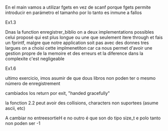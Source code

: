 En el main vamos a utilizar fgets en vez de scanf porque fgets permite introducir en parámetro el tamanho por lo tanto es inmune a fallos

Ex1.3

Dnas la function enregistrer_biblio on a deux implementations possibles celui proposé qui est plus longue ou une que seulement itere through et fais un fprintf, malgre que notre application soit pas avec des donnes tres largues on a choisi cette implmenetiton car ca nous permet d'avoir une gestion propre de la memoire et des erreurs et la diference dans la complexite c'est negligeable


Ex1.6 

ultimo exercicio, imos asumir de que dous libros non poden ter o mesmo número de enregistrement



cambiados los return por exit, "handed gracefully"


la fonction 2.2 peut avoir des collisions, characters non suportees (asume ascii, etc)

A cambiar no entreesortieH e no outro é que son do tipo size_t e polo tanto non poden ser -1